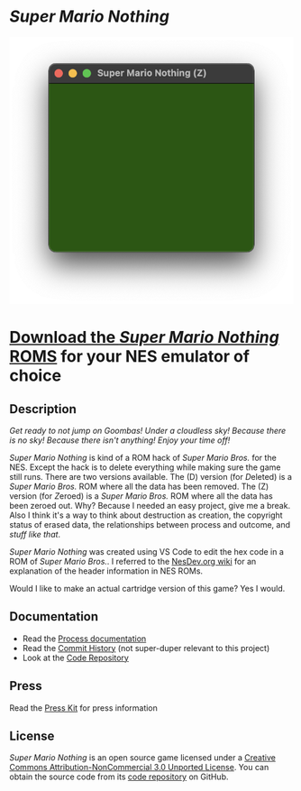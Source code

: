 # *Super Mario Nothing*

![Banner](images/super-mario-nothing-banner.png)

# [Download the *Super Mario Nothing* ROMS](https://github.com/pippinbarr/super-mario-nothing/releases/tag/roms) for your NES emulator of choice

## Description

*Get ready to not jump on Goombas! Under a cloudless sky! Because there is no sky! Because there isn't anything! Enjoy your time off!*

*Super Mario Nothing* is kind of a ROM hack of *Super Mario Bros.* for the NES. Except the hack is to delete everything while making sure the game still runs. There are two versions available. The (D) version (for *D*eleted) is a *Super Mario Bros.* ROM where all the data has been removed. The (Z) version (for *Z*eroed) is a *Super Mario Bros.* ROM where all the data has been zeroed out. Why? Because I needed an easy project, give me a break. Also I think it's a way to think about destruction as creation, the copyright status of erased data, the relationships between process and outcome, and *stuff like that*.

*Super Mario Nothing* was created using VS Code to edit the hex code in a ROM of *Super Mario Bros.*. I referred to the [NesDev.org wiki](https://www.nesdev.org/wiki/INES) for an explanation of the header information in NES ROMs.

Would I like to make an actual cartridge version of this game? Yes I would.

## Documentation

* Read the [Process documentation](../process/)
* Read the [Commit History](https://github.com/pippinbarr/super-mario-nothing/commits/main) (not super-duper relevant to this project)
* Look at the [Code Repository](https://github.com/pippinbarr/super-mario-nothing)

## Press

Read the [Press Kit](../press) for press information

## License

*Super Mario Nothing* is an open source game licensed under a [Creative Commons Attribution-NonCommercial 3.0 Unported License](http://creativecommons.org/licenses/by-nc/3.0/). You can obtain the source code from its [code repository](https://github.com/pippinbarr/super-mario-nothing) on GitHub.
